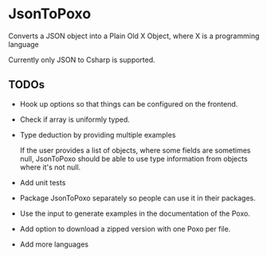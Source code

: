 # JsonToPoxo

Converts a JSON object into a Plain Old X Object, where X is a programming language

Currently only JSON to Csharp is supported.

## TODOs

* Hook up options so that things can be configured on the frontend.

* Check if array is uniformly typed.

* Type deduction by providing multiple examples

  If the user provides a list of objects, where some fields are sometimes null,
  JsonToPoxo should be able to use type information from objects where it's not
  null.

* Add unit tests

* Package JsonToPoxo separately so people can use it in their packages.

* Use the input to generate examples in the documentation of the Poxo.

* Add option to download a zipped version with one Poxo per file.

* Add more languages
